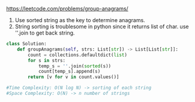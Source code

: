 https://leetcode.com/problems/group-anagrams/

1. Use sorted string as the key to determine anagrams.
2. String sorting is troublesome in python since it returns list of char. use ''.join to get back string.  

```python
class Solution:
    def groupAnagrams(self, strs: List[str]) -> List[List[str]]:
        count = collections.defaultdict(list)
        for s in strs:
            temp_s = ''.join(sorted(s))
            count[temp_s].append(s)
        return [v for v in count.values()]

#Time Complexity: O(N log N) -> sorting of each string
#Space Complexity: O(N) -> n number of strings
```